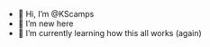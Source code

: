 - 👋 Hi, I’m @KScamps
- 👀 I’m new here
- 🌱 I’m currently learning how this all works (again)


<!---
KScamps/KScamps is a ✨ special ✨ repository because its `README.md` (this file) appears on your GitHub profile.
You can click the Preview link to take a look at your changes.
--->
